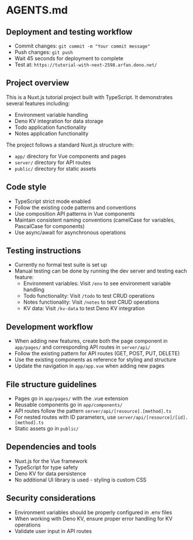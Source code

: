 # AGENTS.md

## Deployment and testing workflow

- Commit changes: `git commit -m "Your commit message"`
- Push changes: `git push`
- Wait 45 seconds for deployment to complete
- Test at: `https://tutorial-with-next-2598.arfan.deno.net/`

## Project overview

This is a Nuxt.js tutorial project built with TypeScript. It demonstrates several features including:

- Environment variable handling
- Deno KV integration for data storage
- Todo application functionality
- Notes application functionality

The project follows a standard Nuxt.js structure with:

- `app/` directory for Vue components and pages
- `server/` directory for API routes
- `public/` directory for static assets

## Code style

- TypeScript strict mode enabled
- Follow the existing code patterns and conventions
- Use composition API patterns in Vue components
- Maintain consistent naming conventions (camelCase for variables, PascalCase for components)
- Use async/await for asynchronous operations

## Testing instructions

- Currently no formal test suite is set up
- Manual testing can be done by running the dev server and testing each feature:
  - Environment variables: Visit `/env` to see environment variable handling
  - Todo functionality: Visit `/todo` to test CRUD operations
  - Notes functionality: Visit `/notes` to test CRUD operations
  - KV data: Visit `/kv-data` to test Deno KV integration

## Development workflow

- When adding new features, create both the page component in `app/pages/` and corresponding API routes in `server/api/`
- Follow the existing pattern for API routes (GET, POST, PUT, DELETE)
- Use the existing components as reference for styling and structure
- Update the navigation in `app/app.vue` when adding new pages

## File structure guidelines

- Pages go in `app/pages/` with the .vue extension
- Reusable components go in `app/components/`
- API routes follow the pattern `server/api/[resource].[method].ts`
- For nested routes with ID parameters, use `server/api/[resource]/[id].[method].ts`
- Static assets go in `public/`

## Dependencies and tools

- Nuxt.js for the Vue framework
- TypeScript for type safety
- Deno KV for data persistence
- No additional UI library is used - styling is custom CSS

## Security considerations

- Environment variables should be properly configured in .env files
- When working with Deno KV, ensure proper error handling for KV operations
- Validate user input in API routes
